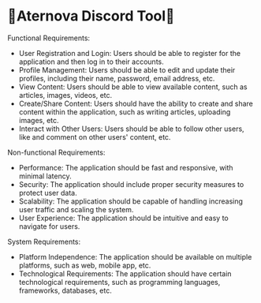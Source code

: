 # 👾Aternova Discord Tool👾

Functional Requirements:
- User Registration and Login: Users should be able to register for the application and then log in to their accounts.
- Profile Management: Users should be able to edit and update their profiles, including their name, password, email address, etc.
- View Content: Users should be able to view available content, such as articles, images, videos, etc.
- Create/Share Content: Users should have the ability to create and share content within the application, such as writing articles, uploading images, etc.
- Interact with Other Users: Users should be able to follow other users, like and comment on other users' content, etc.

Non-functional Requirements:
- Performance: The application should be fast and responsive, with minimal latency.
- Security: The application should include proper security measures to protect user data.
- Scalability: The application should be capable of handling increasing user traffic and scaling the system.
- User Experience: The application should be intuitive and easy to navigate for users.

System Requirements:
- Platform Independence: The application should be available on multiple platforms, such as web, mobile app, etc.
- Technological Requirements: The application should have certain technological requirements, such as programming languages, frameworks, databases, etc.

